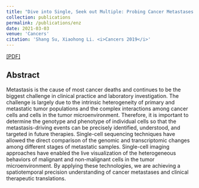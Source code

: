 ```yaml
---
title: "Dive into Single, Seek out Multiple: Probing Cancer Metastases via Single-Cell Sequencing and Imaging Techniques"
collection: publications
permalink: /publications/enz
date: 2021-03-03
venue: 'Cancers'
citation: 'Shang Su, Xiaohong Li. <i>Cancers 2019</i>'
---
```


[[PDF]](https://www.mdpi.com/2072-6694/13/5/1067/pdf)

## Abstract
Metastasis is the cause of most cancer deaths and continues to be the biggest challenge in clinical practice and laboratory investigation. The challenge is largely due to the intrinsic heterogeneity of primary and metastatic tumor populations and the complex interactions among cancer cells and cells in the tumor microenvironment. Therefore, it is important to determine the genotype and phenotype of individual cells so that the metastasis-driving events can be precisely identified, understood, and targeted in future therapies. Single-cell sequencing techniques have allowed the direct comparison of the genomic and transcriptomic changes among different stages of metastatic samples. Single-cell imaging approaches have enabled the live visualization of the heterogeneous behaviors of malignant and non-malignant cells in the tumor microenvironment. By applying these technologies, we are achieving a spatiotemporal precision understanding of cancer metastases and clinical therapeutic translations.

